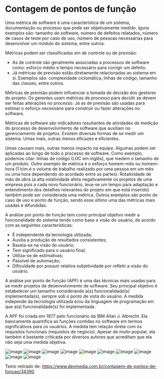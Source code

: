 # Contagem de pontos de função

Uma métrica de software é uma característica de um sistema, documentação ou processo que pode ser objetivamente medido. lguns exemplos são: tamanho do software, número de defeitos relatados, número de casos de teste por caso de uso, número de pessoas necessárias para desenvolver um módulo do sistema, entre outros.

Métricas podem ser classificadas em de controle ou de previsão:

- As de controle são geralmente associadas a processos de software como: esforço médio e tempo necessário para corrigir um defeito. 
-  Já métricas de previsão estão diretamente relacionadas ao sistema em si. Exemplos são: complexidade ciclomática, linhas de código, tamanho das classes, entre outros.

Métricas de previsão podem influenciar a tomada de decisão dos gestores do projeto. Os gerentes usam métricas de processo para decidir se devem ser feitas alterações no processo. Já as de previsão são usadas para estimar o esforço necessário para construir ou fazer alterações no software.

Métricas de software são indicadores resultantes de atividades de medição do processo de desenvolvimento de software que auxiliam no gerenciamento de projetos. Existem diversas formas de se medir um sistema. Umas mais, outras menos eficazes e eficientes. 

Umas causam mais, outras menos impacto na equipe. Algumas podem ser aplicadas ao longo de todo o processo de software. Como exemplo, podemos citar: linhas de código (LOC em inglês), que medem o tamanho de um produto. Outro exemplo de métrica é o esforço homem-mês ou homem-hora (1 h/m é o volume de trabalho realizado por uma pessoa em um mês ou uma hora dependendo do acordado entre as partes). Rotatividade de mão de obra (a alta rotatividade afeta negativamente os projetos de uma empresa pois a cada novo funcionário, leva-se um tempo para adaptação e entendimento dos detalhes relevantes do projeto em que está inserido) também pode ser considerada uma métrica. Outros exemplos são ponto de caso de uso e ponto de função, sendo esse último uma das métricas mais usadas e difundidas.

A análise por ponto de função tem como principal objetivo medir a funcionalidade do sistema tendo como base a visão do usuário, de acordo com as seguintes características:

- É independente da tecnologia utilizada;
- Auxilia a produção de resultados consistentes;
- Baseia-se na visão do usuário;
- Tem significado para o usuário final;
- Utiliza-se de estimativas;
- Passível de automação;
- Dificuldade por possuir relativa subjetividade por refletir a visão do usuário.

A análise por ponto de função (APF) é uma das técnicas mais usadas para se medir projetos de desenvolvimento de software. Seu principal objetivo é estabelecer um tamanho considerando a(s) funcionalidade(s) implementada(s), sempre sob o ponto de vista do usuário. A medida independe da tecnologia utilizada e/ou da linguagem de programação em que a(s) funcionalidade(s) foi implementada.

A APF foi criada em 1977 pelo funcionário da IBM Allan J. Albrecht. Ela basicamente quantifica as funções contidas no software em termos significativos para os usuários. A medida tem relação direta com os requisitos funcionais (requisitos de negócio). Apesar de muito popular, ela também é bastante criticada por diversos autores que acreditam que ela não seja uma medida objetiva.

![image](https://user-images.githubusercontent.com/52088444/234928545-abdf0729-3f40-4faf-9fd3-6f06a08fc51b.png)
![image](https://user-images.githubusercontent.com/52088444/234928599-9b88f1b9-0db7-415d-9adf-74ca111f947e.png)
![image](https://user-images.githubusercontent.com/52088444/234928686-be8e4184-4289-4dab-ac51-d3d48c28fd2f.png)
![image](https://user-images.githubusercontent.com/52088444/234928812-00d6f679-88d7-4faf-8519-7b7f246a7da2.png)
![image](https://user-images.githubusercontent.com/52088444/234928879-e9196a8a-5b21-46aa-9cb2-be8773ac7e85.png)
![image](https://user-images.githubusercontent.com/52088444/234928942-f8b19bd7-fe63-4bd2-b18e-18d632a7fef4.png)
![image](https://user-images.githubusercontent.com/52088444/234929033-ea14d03c-f466-4f15-8ee6-a603c21b762a.png)
![image](https://user-images.githubusercontent.com/52088444/234929082-9f82e1fb-face-444f-a972-4ff7f91c7d0c.png)
![image](https://user-images.githubusercontent.com/52088444/234929145-1ed750ed-cbf8-42b8-872c-dd976e83df52.png)
![image](https://user-images.githubusercontent.com/52088444/234929215-d3b87861-60cc-4d5a-adc5-a955f46006ac.png)


Texto retirado de: 
https://www.devmedia.com.br/contagem-de-pontos-de-funcao/34390








